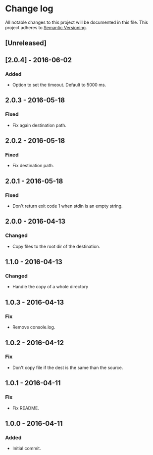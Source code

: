 # Change log

All notable changes to this project will be documented in this file.
This project adheres to [Semantic Versioning](http://semver.org/).

## [Unreleased]

## [2.0.4] - 2016-06-02
### Added
  - Option to set the timeout. Default to 5000 ms.

## 2.0.3 - 2016-05-18
### Fixed
  - Fix again destination path.

## 2.0.2 - 2016-05-18
### Fixed
  - Fix destination path.

## 2.0.1 - 2016-05-18
### Fixed
  - Don't return exit code 1 when stdin is an empty string.

## 2.0.0 - 2016-04-13
### Changed
  - Copy files to the root dir of the destination.

## 1.1.0 - 2016-04-13
### Changed
  - Handle the copy of a whole directory

## 1.0.3 - 2016-04-13
### Fix
  - Remove console.log.

## 1.0.2 - 2016-04-12
### Fix
  - Don't copy file if the dest is the same than the source.

## 1.0.1 - 2016-04-11
### Fix
  - Fix README.

## 1.0.0 - 2016-04-11
### Added
  - Initial commit.
